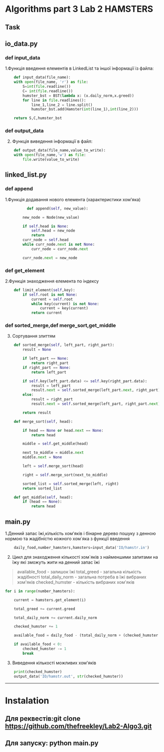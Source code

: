 # Algorithms part 3 Lab 2 HAMSTERS 

Task
---

## io_data.py

### def input_data
1.Функція введення елементів в LinkedList та іншої інформації із файла:
```python
	def input_data(file_name):
    with open(file_name, 'r') as file:
        S=int(file.readline())
        C= int(file.readline())
        humster_bst = BST(lambda x: (x.daily_norm,x.greed))
        for line in file.readlines():
            line_1,line_2 = line.split()
            humster_bst.add(Hamster(int(line_1),int(line_2)))

    return S,C,humster_bst
```
### def output_data
2. Функція виведення інформації в файл:
```python
	def output_data(file_name,value_to_write):
    with open(file_name,'w') as file:
        file.write(value_to_write)
```

## linked_list.py

### def append
1.Функція додавання нового елемента (характеристики хом'яка) 
```python
          def append(self, new_value):

        new_node = Node(new_value)

        if self.head is None:
            self.head = new_node
            return
        curr_node = self.head
        while curr_node.next is not None:
            curr_node = curr_node.next

        curr_node.next = new_node
```

### def get_element
2.Функція знаходження елемента по індексу
```python
    def limit_element(self,key):
        if self.root is not None:
            current = self.root
            while key(current) is not None:
                current = key(current)
            return current
```
### def sorted_merge,def merge_sort,get_middle
3. Сортування злиттям
```python
    def sorted_merge(self, left_part, right_part):
        result = None

        if left_part == None:
            return right_part
        if right_part == None:
            return left_part

        if self.key(left_part.data) <= self.key(right_part.data):
            result = left_part
            result.next = self.sorted_merge(left_part.next, right_part)
        else:
            result = right_part
            result.next = self.sorted_merge(left_part, right_part.next)

        return result

    def merge_sort(self, head):

        if head == None or head.next == None:
            return head

        middle = self.get_middle(head)

        next_to_middle = middle.next
        middle.next = None

        left = self.merge_sort(head)

        right = self.merge_sort(next_to_middle)

        sorted_list = self.sorted_merge(left, right)
        return sorted_list

    def get_middle(self, head):
        if (head == None):
            return head
```


## main.py

1.Денний запас їжі,кількість хом'яків і бінарне дерево пошуку 
з денною нормою та жадібністю кожного хом`яка з функції введення
```python
	daily_food,number_hamsters,hamsters=input_data('IO/hamstr.in')
```
2. Цикл для знаходження кількості хом`яків з найменшими запитами
   на їжу які зможуть жити на денний запас їжі
> available_food - залишок їжі
> total_greed - загальна кількість жадібності
> total_daily_norm - загальна потреба в їжі вибраних  хом'яків
> checked_humster - кількість вибраних хом'яків

```python 
for i in range(number_hamsters):

    current = hamsters.get_element(i)

    total_greed += current.greed

    total_daily_norm += current.daily_norm

    checked_humster += 1

    available_food = daily_food - (total_daily_norm + (checked_humster - 1) * (total_greed))

    if available_food < 0:
        checked_humster -= 1
        break
```
3. Виведення кількості можливих хом'яків
```python
	print(checked_humster)
	output_data('IO/hamstr.out', str(checked_humster))
```

---

# Іnstalation
## Для реквестів:git clone https://github.com/thefreekley/Lab2-Algo3.git
## Для запуску: python main.py

